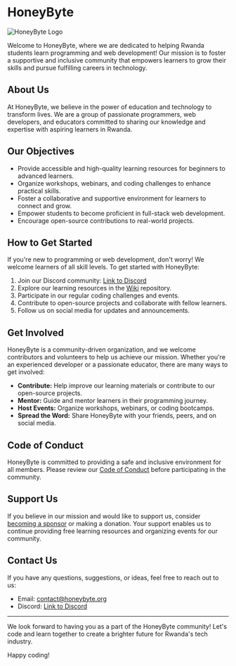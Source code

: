 # HoneyByte

![HoneyByte Logo](url-to-your-logo.png)

Welcome to HoneyByte, where we are dedicated to helping Rwanda students learn programming and web development! Our mission is to foster a supportive and inclusive community that empowers learners to grow their skills and pursue fulfilling careers in technology.

## About Us

At HoneyByte, we believe in the power of education and technology to transform lives. We are a group of passionate programmers, web developers, and educators committed to sharing our knowledge and expertise with aspiring learners in Rwanda.

## Our Objectives

- Provide accessible and high-quality learning resources for beginners to advanced learners.
- Organize workshops, webinars, and coding challenges to enhance practical skills.
- Foster a collaborative and supportive environment for learners to connect and grow.
- Empower students to become proficient in full-stack web development.
- Encourage open-source contributions to real-world projects.

## How to Get Started

If you're new to programming or web development, don't worry! We welcome learners of all skill levels. To get started with HoneyByte:

1. Join our Discord community: [Link to Discord](url-to-your-discord)
2. Explore our learning resources in the [Wiki](url-to-your-wiki) repository.
3. Participate in our regular coding challenges and events.
4. Contribute to open-source projects and collaborate with fellow learners.
5. Follow us on social media for updates and announcements.

## Get Involved

HoneyByte is a community-driven organization, and we welcome contributors and volunteers to help us achieve our mission. Whether you're an experienced developer or a passionate educator, there are many ways to get involved:

- **Contribute:** Help improve our learning materials or contribute to our open-source projects.
- **Mentor:** Guide and mentor learners in their programming journey.
- **Host Events:** Organize workshops, webinars, or coding bootcamps.
- **Spread the Word:** Share HoneyByte with your friends, peers, and on social media.

## Code of Conduct

HoneyByte is committed to providing a safe and inclusive environment for all members. Please review our [Code of Conduct](url-to-your-code-of-conduct) before participating in the community.

## Support Us

If you believe in our mission and would like to support us, consider [becoming a sponsor](url-to-sponsor-page) or making a donation. Your support enables us to continue providing free learning resources and organizing events for our community.

## Contact Us

If you have any questions, suggestions, or ideas, feel free to reach out to us:

- Email: contact@honeybyte.org
- Discord: [Link to Discord](url-to-your-discord)

---

We look forward to having you as a part of the HoneyByte community! Let's code and learn together to create a brighter future for Rwanda's tech industry.

Happy coding!
